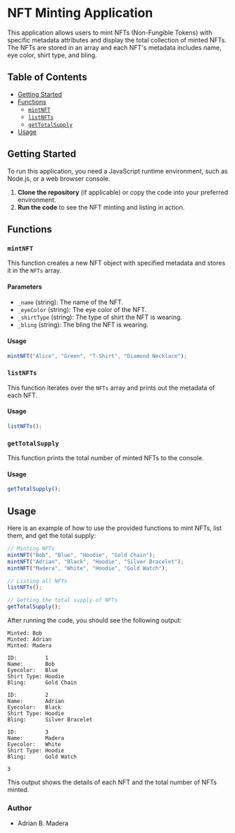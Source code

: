# NFT Minting Application

This application allows users to mint NFTs (Non-Fungible Tokens) with specific metadata attributes and display the total collection of minted NFTs. The NFTs are stored in an array and each NFT's metadata includes name, eye color, shirt type, and bling.

## Table of Contents

- [Getting Started](#getting-started)
- [Functions](#functions)
  - [`mintNFT`](#mintnft)
  - [`listNFTs`](#listnfts)
  - [`getTotalSupply`](#gettotalsupply)
- [Usage](#usage)

## Getting Started

To run this application, you need a JavaScript runtime environment, such as Node.js, or a web browser console.

1. **Clone the repository** (if applicable) or copy the code into your preferred environment.
2. **Run the code** to see the NFT minting and listing in action.

## Functions

### `mintNFT`

This function creates a new NFT object with specified metadata and stores it in the `NFTs` array.

#### Parameters

- `_name` (string): The name of the NFT.
- `_eyeColor` (string): The eye color of the NFT.
- `_shirtType` (string): The type of shirt the NFT is wearing.
- `_bling` (string): The bling the NFT is wearing.

#### Usage

```javascript
mintNFT("Alice", "Green", "T-Shirt", "Diamond Necklace");
```

### `listNFTs`

This function iterates over the `NFTs` array and prints out the metadata of each NFT.

#### Usage

```javascript
listNFTs();
```

### `getTotalSupply`

This function prints the total number of minted NFTs to the console.

#### Usage

```javascript
getTotalSupply();
```

## Usage

Here is an example of how to use the provided functions to mint NFTs, list them, and get the total supply:

```javascript
// Minting NFTs
mintNFT("Bob", "Blue", "Hoodie", "Gold Chain");
mintNFT("Adrian", "Black", "Hoodie", "Silver Bracelet");
mintNFT("Madera", "White", "Hoodie", "Gold Watch");

// Listing all NFTs
listNFTs();

// Getting the total supply of NFTs
getTotalSupply();
```

After running the code, you should see the following output:

```
Minted: Bob
Minted: Adrian
Minted: Madera

ID:         1
Name:       Bob
Eyecolor:   Blue
Shirt Type: Hoodie
Bling:      Gold Chain

ID:         2
Name:       Adrian
Eyecolor:   Black
Shirt Type: Hoodie
Bling:      Silver Bracelet

ID:         3
Name:       Madera
Eyecolor:   White
Shirt Type: Hoodie
Bling:      Gold Watch

3
```

This output shows the details of each NFT and the total number of NFTs minted.

### Author
- Adrian B. Madera
